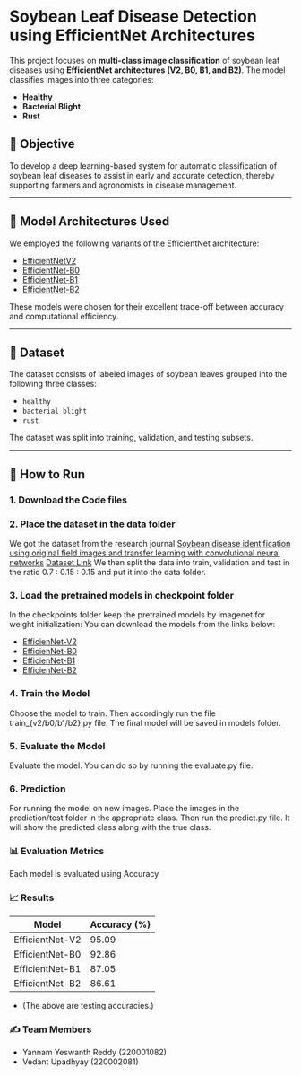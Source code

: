 # Soybean Leaf Disease Detection using EfficientNet Architectures

This project focuses on **multi-class image classification** of soybean leaf diseases using **EfficientNet architectures (V2, B0, B1, and B2)**. The model classifies images into three categories:

- **Healthy**
- **Bacterial Blight**
- **Rust**

## 📌 Objective

To develop a deep learning-based system for automatic classification of soybean leaf diseases to assist in early and accurate detection, thereby supporting farmers and agronomists in disease management.

---

## 🧠 Model Architectures Used

We employed the following variants of the EfficientNet architecture:

- [EfficientNetV2](https://arxiv.org/abs/2104.00298)
- [EfficientNet-B0](https://arxiv.org/abs/1905.11946)
- [EfficientNet-B1](https://arxiv.org/abs/1905.11946)
- [EfficientNet-B2](https://arxiv.org/abs/1905.11946)

These models were chosen for their excellent trade-off between accuracy and computational efficiency.

---

## 📁 Dataset

The dataset consists of labeled images of soybean leaves grouped into the following three classes:

- `healthy`
- `bacterial blight`
- `rust`

The dataset was split into training, validation, and testing subsets.

---

## 🚀 How to Run

### 1. Download the Code files
### 2. Place the dataset in the data folder
We got the dataset from the research journal [Soybean disease identification using original field images and transfer learning with convolutional neural networks](https://www.sciencedirect.com/science/article/abs/pii/S0168169922007578?via%3Dihub)
[Dataset Link](https://datadryad.org/dataset/doi:10.5061/dryad.41ns1rnj3)
We then split the data into train, validation and test in the ratio 0.7 : 0.15 : 0.15 and put it into the data folder.

### 3. Load the pretrained models in checkpoint folder
In the checkpoints folder keep the pretrained models by imagenet for weight initialization:
You can download the models from the links below:

- [EfficienNet-V2](https://github.com/hankyul2/EfficientNetV2-pytorch/releases/download/EfficientNetV2-pytorch-cifar/efficientnet_v2_l_cifar100.pth)
- [EfficienNet-B0](https://github.com/lukemelas/EfficientNet-PyTorch/releases/download/1.0/efficientnet-b0-355c32eb.pth)
- [EfficienNet-B1](https://github.com/lukemelas/EfficientNet-PyTorch/releases/download/1.0/efficientnet-b1-f1951068.pth)
- [EfficienNet-B2](https://github.com/lukemelas/EfficientNet-PyTorch/releases/download/1.0/efficientnet-b2-8bb594d6.pth)

### 4. Train the Model
Choose the model to train. Then accordingly run the file train_{v2/b0/b1/b2}.py file. The final model will be saved in models folder.

### 5. Evaluate the Model
Evaluate the model. You can do so by running the evaluate.py file.

### 6. Prediction
For running the model on new images. Place the images in the prediction/test folder in the appropriate class. Then run the predict.py file. It will show the predicted class along with the true class.

### 📊 Evaluation Metrics
Each model is evaluated using Accuracy

### 📈 Results
| Model             | Accuracy (%) |
|--------------------|--------------|
| EfficientNet-V2   | 95.09        |
| EfficientNet-B0   | 92.86        |
| EfficientNet-B1   | 87.05        |
| EfficientNet-B2   | 86.61        |
 

- (The above are testing accuracies.)

### ✍️ Team Members
- Yannam Yeswanth Reddy (220001082)
- Vedant Upadhyay (220002081)